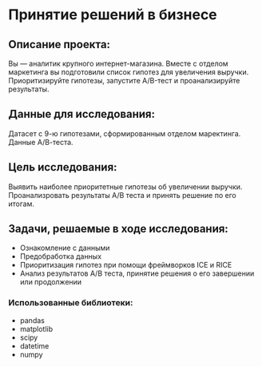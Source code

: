 # Принятие решений в бизнесе
## Описание проекта:
Вы — аналитик крупного интернет-магазина. Вместе с отделом маркетинга вы подготовили список гипотез для увеличения выручки.  
Приоритизируйте гипотезы, запустите A/B-тест и проанализируйте результаты.
## Данные для исследования:
Датасет с 9-ю гипотезами, сформированным отделом маректинга.
Данные А/В-теста.

## Цель исследования:  
Выявить наиболее приоритетные гипотезы об увеличении выручки.
Проанализровать результаты А/В теста и принять решение по его итогам.

## Задачи, решаемые в ходе исследования:
- Ознакомление с данными
- Предобработка данных
- Приоритизация гипотез при помощи фреймворков ICE и RICE
- Анализ результатов А/В теста, принятие решения о его завершении или продолжении
### Использованные библиотеки:
- pandas
- matplotlib
- scipy
- datetime
- numpy
